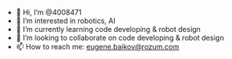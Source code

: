 - 👋 Hi, I’m @4008471
- 👀 I’m interested in robotics, AI
- 🌱 I’m currently learning code developing & robot design
- 💞️ I’m looking to collaborate on code developing & robot design
- 📫 How to reach me: eugene.baikov@rozum.com

<!---
4008471/4008471 is a ✨ special ✨ repository because its `README.md` (this file) appears on your GitHub profile.
You can click the Preview link to take a look at your changes.
--->
